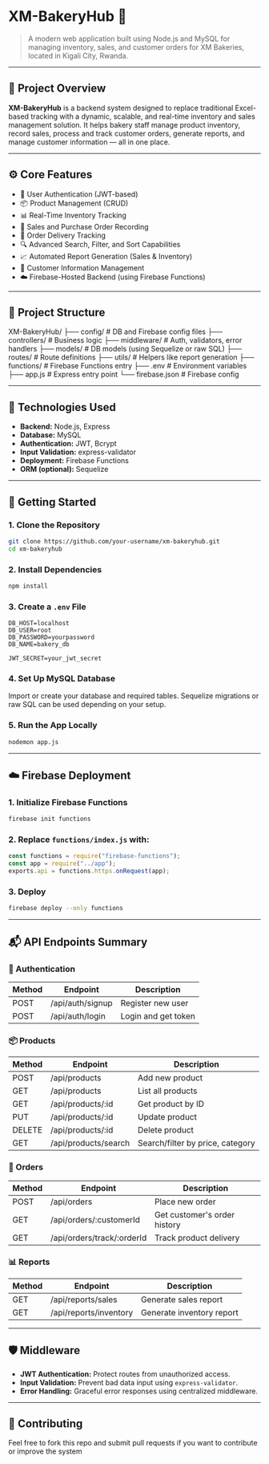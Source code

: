 
# XM-BakeryHub 🍞

> A modern web application built using Node.js and MySQL for managing inventory, sales, and customer orders for XM Bakeries, located in Kigali City, Rwanda.

---

## 📌 Project Overview

**XM-BakeryHub** is a backend system designed to replace traditional Excel-based tracking with a dynamic, scalable, and real-time inventory and sales management solution. It helps bakery staff manage product inventory, record sales, process and track customer orders, generate reports, and manage customer information — all in one place.

---

## ⚙️ Core Features

- 🔐 User Authentication (JWT-based)
- 📦 Product Management (CRUD)
- 📊 Real-Time Inventory Tracking
- 💸 Sales and Purchase Order Recording
- 📍 Order Delivery Tracking
- 🔍 Advanced Search, Filter, and Sort Capabilities
- 📈 Automated Report Generation (Sales & Inventory)
- 👥 Customer Information Management
- ☁️ Firebase-Hosted Backend (using Firebase Functions)

---

## 📁 Project Structure


XM-BakeryHub/
├── config/                # DB and Firebase config files
├── controllers/           # Business logic
├── middleware/            # Auth, validators, error handlers
├── models/                # DB models (using Sequelize or raw SQL)
├── routes/                # Route definitions
├── utils/                 # Helpers like report generation
├── functions/             # Firebase Functions entry
├── .env                   # Environment variables
├── app.js                 # Express entry point
└── firebase.json          # Firebase config

---

## 🧩 Technologies Used

- **Backend:** Node.js, Express
- **Database:** MySQL
- **Authentication:** JWT, Bcrypt
- **Input Validation:** express-validator
- **Deployment:** Firebase Functions
- **ORM (optional):** Sequelize

---

## 🚀 Getting Started

### 1. Clone the Repository

```bash
git clone https://github.com/your-username/xm-bakeryhub.git
cd xm-bakeryhub
````

### 2. Install Dependencies

```bash
npm install
```

### 3. Create a `.env` File

```
DB_HOST=localhost
DB_USER=root
DB_PASSWORD=yourpassword
DB_NAME=bakery_db

JWT_SECRET=your_jwt_secret
```

### 4. Set Up MySQL Database

Import or create your database and required tables. Sequelize migrations or raw SQL can be used depending on your setup.

### 5. Run the App Locally

```bash
nodemon app.js
```

---

## ☁️ Firebase Deployment

### 1. Initialize Firebase Functions

```bash
firebase init functions
```

### 2. Replace `functions/index.js` with:

```js
const functions = require("firebase-functions");
const app = require("../app");
exports.api = functions.https.onRequest(app);
```

### 3. Deploy

```bash
firebase deploy --only functions
```

---

## 📬 API Endpoints Summary

### 🔐 Authentication

| Method | Endpoint         | Description         |
| ------ | ---------------- | ------------------- |
| POST   | /api/auth/signup | Register new user   |
| POST   | /api/auth/login  | Login and get token |

### 📦 Products

| Method | Endpoint             | Description                      |
| ------ | -------------------- | -------------------------------- |
| POST   | /api/products        | Add new product                  |
| GET    | /api/products        | List all products                |
| GET    | /api/products/\:id   | Get product by ID                |
| PUT    | /api/products/\:id   | Update product                   |
| DELETE | /api/products/\:id   | Delete product                   |
| GET    | /api/products/search | Search/filter by price, category |

### 🛒 Orders

| Method | Endpoint                    | Description                  |
| ------ | --------------------------- | ---------------------------- |
| POST   | /api/orders                 | Place new order              |
| GET    | /api/orders/\:customerId    | Get customer's order history |
| GET    | /api/orders/track/\:orderId | Track product delivery       |

### 📊 Reports

| Method | Endpoint               | Description               |
| ------ | ---------------------- | ------------------------- |
| GET    | /api/reports/sales     | Generate sales report     |
| GET    | /api/reports/inventory | Generate inventory report |

---

## 🛡️ Middleware

* **JWT Authentication:** Protect routes from unauthorized access.
* **Input Validation:** Prevent bad data input using `express-validator`.
* **Error Handling:** Graceful error responses using centralized middleware.

---

## 🤝 Contributing

Feel free to fork this repo and submit pull requests if you want to contribute or improve the system

```


```
